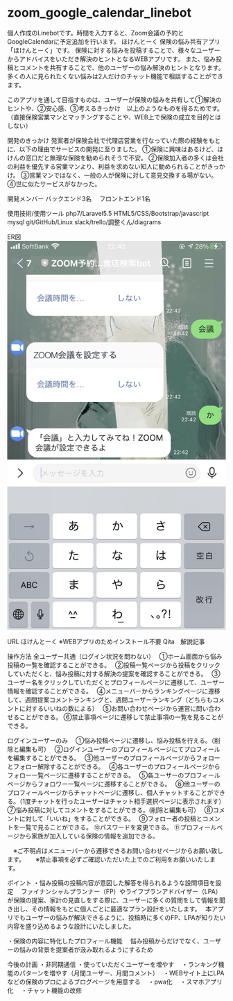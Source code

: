 # zoom_google_calendar_linebot
個人作成のLinebotです。時間を入力すると、Zoom会議の予約とGoogleCalendarに予定追加を行います。
ほけんとーく
保険の悩み共有アプリ「ほけんとーく」です。
保険に対する悩みを投稿することで、様々なユーザーからアドバイスをいただき解決のヒントとなるWEBアプリです。
また、悩み投稿とコメントを共有することで、他のユーザーの悩み解決のヒントとなります。多くの人に見られたくない悩みは2人だけのチャット機能で相談することができます。

このアプリを通して目指すものは、ユーザーが保険の悩みを共有して①解決のヒントや、②安心感、③考えるきっかけ　以上のようなものを得るためです。
（直接保険営業マンとマッチングすることや、WEB上で保険の成立を目的とはしない）

開発のきっかけ
発案者が保険会社で代理店営業を行なっていた際の経験をもとに、以下の理由でサービスの開発に至りました。
①保険に興味はあるけど、ほけんの窓口だと無理な保険を勧められそうで不安。
②保険加入者の多くは会社の利益を優先する営業マンより、利益を求めない知人に勧められることがきっかけ。
③営業マンではなく、一般の人が保険に対して意見交換する場がない。
④世に似たサービスがなかった。

開発メンバー
バックエンド3名　
フロントエンド1名

使用技術/使用ツール
php7/Laravel5.5 HTML5/CSS/Bootstrap/javascript
mysql
git/GitHub/Linux
slack/trello/調整くん/diagrams

ER図
![ER図](https://github.com/ryuzo111/zoom_google_calendar_linebot/blob/master/IMG_6411.PNG)

URL
ほけんとーく
※WEBアプリのためインストール不要
Qita　解説記事

操作方法
全ユーザー共通（ログイン状況を問わない）　
①ホーム画面から悩み投稿の一覧を確認することができる。　
②投稿一覧ページから投稿をクリックしていただくと、悩み投稿に対する解決の提案を確認することができる。　
③ユーザー名をクリックしていただくとプロフィールページに遷移して、ユーザー情報を確認することができる。　
④メニューバーからランキングページに遷移して、週間提案コメントランキングと、週間ユーザーランキング（どちらもコメントに対するいいねの数による）　
⑤お問い合わせページから運営に問い合わせることができる。
⑥禁止事項ページに遷移して禁止事項の一覧を見ることができる。

ログインユーザーのみ　
①悩み投稿ページに遷移し、悩み投稿を行える。（削除と編集も可）　
②ログインユーザーのプロフィールページにてプロフィールを編集することができる。　
③他ユーザーのプロフィールページからフォローとフォロー解除することができる。　
④各ユーザーのプロフィールページからフォロー一覧ページに遷移することができる。　
⑤各ユーザーのプロフィールページからフォロワー一覧ページに遷移することができる。　
⑥他ユーザーのプロフィールページからチャットページに遷移し、個人チャットすることができる。（1度チャットを行ったユーザーはチャット相手選択ページに表示されます）　
⑦悩み投稿に対してコメントをすることができる。(削除と編集も可）　
⑧コメントに対して「いいね」をすることができる。　
⑨フォロー者の投稿とコメントを一覧で見ることができる。
⑩パスワードを変更できる。
⑪プロフィールページから家族が加入している保険の情報を追加できる。

　※ご不明点はメニューバーから遷移できるお問い合わせページからお願い致します。　
　※禁止事項を必ずご確認いただいた上でのご利用をお願いいたします。

ポイント
・悩み投稿の投稿内容が意図した解答を得られるような設問項目を設定　
ファイナンシャルプランナー（FP）やライフプランアドバイザー（LPA）が保険の提案、家計の見直しをする際に、ユーザーに多くの質問をして情報を聞き出し、その情報をもとに個人ごとに最適なプラン設計をいたします。　
本アプリでもユーザーの悩みが解決できるように、投稿時に多くのFP、LPAが知りたい内容を盛り込めるような設計にいたしました。　

・保険の内容に特化したプロフィール機能　
悩み投稿からだけでなく、ユーザーの悩みの背景を提案者が汲み取れるようにするため　

今後の計画
・非同期通信
・使っていただくユーザーを増やす　
・ランキング機能のパターンを増やす（月間ユーザー、月間コメント）　
・WEBサイト上にLPAなどの保険のプロによるブログページを用意する　
・pwa化　
・スマホアプリ化　
・チャット機能の改修　

